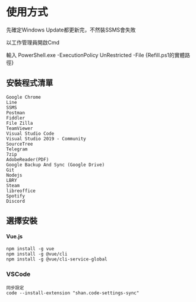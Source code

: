 # 使用方式

先確定Windows Update都更新完，不然裝SSMS會失敗

以工作管理員開啟Cmd

輸入 PowerShell.exe -ExecutionPolicy UnRestricted -File {Refill.ps1的實體路徑}


## 安裝程式清單
```
Google Chrome
Line
SSMS
Postman
Fiddler
File Zilla
TeamViewer
Visual Studio Code
Visual Studio 2019 - Community
SourceTree
Telegram
7zip
AdobeReader(PDF)
Google Backup And Sync (Google Drive)
Git
Nodejs
LBRY
Steam
libreoffice
Spotify
Discord
```

## 選擇安裝

#### Vue.js
```
npm install -g vue
npm install -g @vue/cli
npm install -g @vue/cli-service-global
```
### VSCode
```
同步設定
code --install-extension "shan.code-settings-sync"
```
